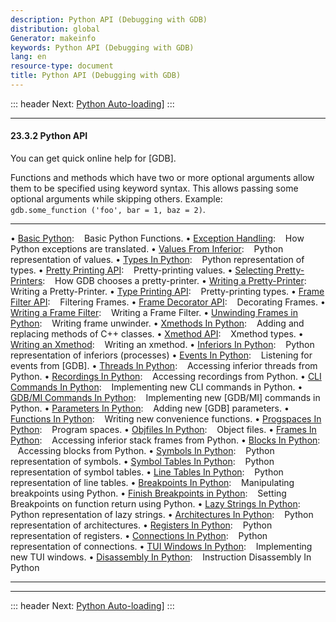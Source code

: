 ```yaml
---
description: Python API (Debugging with GDB)
distribution: global
Generator: makeinfo
keywords: Python API (Debugging with GDB)
lang: en
resource-type: document
title: Python API (Debugging with GDB)
---
```

::: header
Next: [Python Auto-loading](Python-Auto_002dloading.html#Python-Auto_002dloading)]
:::

---

#### 23.3.2 Python API

You can get quick online help for [GDB].

Functions and methods which have two or more optional arguments allow them to be specified using keyword syntax. This allows passing some optional arguments while skipping others. Example: `gdb.some_function ('foo', bar = 1, baz = 2)`.

---

• [Basic Python](Basic-Python.html#Basic-Python):                                                       Basic Python Functions.
• [Exception Handling](Exception-Handling.html#Exception-Handling):                                     How Python exceptions are translated.
• [Values From Inferior](Values-From-Inferior.html#Values-From-Inferior):                               Python representation of values.
• [Types In Python](Types-In-Python.html#Types-In-Python):                                              Python representation of types.
• [Pretty Printing API](Pretty-Printing-API.html#Pretty-Printing-API):                                  Pretty-printing values.
• [Selecting Pretty-Printers](Selecting-Pretty_002dPrinters.html#Selecting-Pretty_002dPrinters):        How GDB chooses a pretty-printer.
• [Writing a Pretty-Printer](Writing-a-Pretty_002dPrinter.html#Writing-a-Pretty_002dPrinter):           Writing a Pretty-Printer.
• [Type Printing API](Type-Printing-API.html#Type-Printing-API):                                        Pretty-printing types.
• [Frame Filter API](Frame-Filter-API.html#Frame-Filter-API):                                           Filtering Frames.
• [Frame Decorator API](Frame-Decorator-API.html#Frame-Decorator-API):                                                 Decorating Frames.
• [Writing a Frame Filter](Writing-a-Frame-Filter.html#Writing-a-Frame-Filter):                                        Writing a Frame Filter.
• [Unwinding Frames in Python](Unwinding-Frames-in-Python.html#Unwinding-Frames-in-Python):                            Writing frame unwinder.
• [Xmethods In Python](Xmethods-In-Python.html#Xmethods-In-Python):                                                    Adding and replacing methods of C++ classes.
• [Xmethod API](Xmethod-API.html#Xmethod-API):                                                                         Xmethod types.
• [Writing an Xmethod](Writing-an-Xmethod.html#Writing-an-Xmethod):                                                    Writing an xmethod.
• [Inferiors In Python](Inferiors-In-Python.html#Inferiors-In-Python):                                                 Python representation of inferiors (processes)
• [Events In Python](Events-In-Python.html#Events-In-Python):                                                          Listening for events from [GDB].
• [Threads In Python](Threads-In-Python.html#Threads-In-Python):                                                       Accessing inferior threads from Python.
• [Recordings In Python](Recordings-In-Python.html#Recordings-In-Python):                                              Accessing recordings from Python.
• [CLI Commands In Python](CLI-Commands-In-Python.html#CLI-Commands-In-Python):                                        Implementing new CLI commands in Python.
• [GDB/MI Commands In Python](GDB_002fMI-Commands-In-Python.html#GDB_002fMI-Commands-In-Python):                       Implementing new [GDB/MI] commands in Python.
• [Parameters In Python](Parameters-In-Python.html#Parameters-In-Python):                                              Adding new [GDB] parameters.
• [Functions In Python](Functions-In-Python.html#Functions-In-Python):                                                 Writing new convenience functions.
• [Progspaces In Python](Progspaces-In-Python.html#Progspaces-In-Python):                                              Program spaces.
• [Objfiles In Python](Objfiles-In-Python.html#Objfiles-In-Python):                                                    Object files.
• [Frames In Python](Frames-In-Python.html#Frames-In-Python):                                                          Accessing inferior stack frames from Python.
• [Blocks In Python](Blocks-In-Python.html#Blocks-In-Python):                                                          Accessing blocks from Python.
• [Symbols In Python](Symbols-In-Python.html#Symbols-In-Python):                                                       Python representation of symbols.
• [Symbol Tables In Python](Symbol-Tables-In-Python.html#Symbol-Tables-In-Python):                                     Python representation of symbol tables.
• [Line Tables In Python](Line-Tables-In-Python.html#Line-Tables-In-Python):                                           Python representation of line tables.
• [Breakpoints In Python](Breakpoints-In-Python.html#Breakpoints-In-Python):                                           Manipulating breakpoints using Python.
• [Finish Breakpoints in Python](Finish-Breakpoints-in-Python.html#Finish-Breakpoints-in-Python):                      Setting Breakpoints on function return using Python.
• [Lazy Strings In Python](Lazy-Strings-In-Python.html#Lazy-Strings-In-Python):                                        Python representation of lazy strings.
• [Architectures In Python](Architectures-In-Python.html#Architectures-In-Python):                                     Python representation of architectures.
• [Registers In Python](Registers-In-Python.html#Registers-In-Python):                                                 Python representation of registers.
• [Connections In Python](Connections-In-Python.html#Connections-In-Python):                                           Python representation of connections.
• [TUI Windows In Python](TUI-Windows-In-Python.html#TUI-Windows-In-Python):                                           Implementing new TUI windows.
• [Disassembly In Python](Disassembly-In-Python.html#Disassembly-In-Python):                                           Instruction Disassembly In Python

---

---

::: header
Next: [Python Auto-loading](Python-Auto_002dloading.html#Python-Auto_002dloading)]
:::
